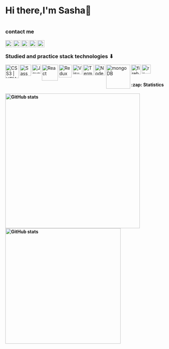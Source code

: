 ### <h1>Hi there,I'm Sasha👋<h1/>

### contact me

[<img align="left" alt="KasianAleksandr | telegram" width="22px" src="https://upload.wikimedia.org/wikipedia/commons/8/82/Telegram_logo.svg"/>][telegram]
[<img align="left" alt="KasianAleksandr | linkedin" width="22px" src="https://upload.wikimedia.org/wikipedia/commons/e/e9/Linkedin_icon.svg"/>][linkedin]
[<img align="left" alt="KasianAleksandr | facebook" width="22px" src="https://upload.wikimedia.org/wikipedia/commons/a/a7/Facebook_f_Logo_%28with_gradient%29.svg"/>][facebook]
[<img align="left" alt="KasianAleksandr | email" width="22px" src="https://upload.wikimedia.org/wikipedia/commons/d/d2/Logo_Gmail.jpg"/>][email]
[<img align="left" alt="KasianAleksandr | instagram" width="22px" src="https://upload.wikimedia.org/wikipedia/commons/thumb/e/e7/Instagram_logo_2016.svg/132px-Instagram_logo_2016.svg.png"/>][instagram]

<br />

### Studied and practice stack technologies ⬇

<img align="left" alt="CSS3 | HTML5" src="https://upload.wikimedia.org/wikipedia/commons/1/10/CSS3_and_HTML5_logos_and_wordmarks.svg" width="42px"/>
<img align="left" alt="Sass" src="https://upload.wikimedia.org/wikipedia/commons/9/96/Sass_Logo_Color.svg" width="35px"/>
<img align="left" alt="JavaScript" src="https://upload.wikimedia.org/wikipedia/commons/7/73/Javascript-736400_960_720.png" width="28px"/>
<img align="left" alt="React" src="https://upload.wikimedia.org/wikipedia/commons/a/a7/React-icon.svg" width="50px"/>
<img align="left" alt="Redux" src="https://upload.wikimedia.org/wikipedia/commons/4/49/Redux.png" width="40px"/>
<img align="left" alt="Visual Studio Code" src="https://upload.wikimedia.org/wikipedia/commons/2/2d/Visual_Studio_Code_1.18_icon.svg" width="30px"/>
<img align="left" alt="Terminal" src="https://upload.wikimedia.org/wikipedia/commons/4/4d/Foot_logo.svg" width="33px"/>
<img align="left" alt="Node" src="https://codedream.me/wp-content/uploads/2016/03/node.png" width="33px"/>
<img align="left" alt="mongoDB" src="https://upload.wikimedia.org/wikipedia/commons/3/32/Mongo-db-logo.png" width="75px" />
<img align="left" alt="firebase" src="https://iconape.com/wp-content/files/gc/93002/png/react-native-firebase-1.png" width="30px" />
<img align="left" alt="rx" src="https://user-images.githubusercontent.com/10064416/53419310-eb4eb080-39d9-11e9-92f0-f402f33fe4fd.jpg" width="28px" />

<br />
<br />

<h4>:zap: Statistics<h4/>

<img align="left" width="420px" alt="GitHub stats" src="https://github-readme-stats.vercel.app/api?username=aleksandr031091&show_icons=true&hide_title=true&bg_color=0,b6b7fc,9092f7,6b6df0,4345df,2427b6,101283,060866,010241&text_color=e9e9e9&icon_color=fffb00&border_color=910cdf&title_color=e100ff"/>

<img align="left" width="360px" heigth="140px" alt="GitHub stats" src="https://github-readme-stats.vercel.app/api/top-langs/?username=aleksandr031091&_langs_count-8&layout=compact&hide_title=true&bg_color=0,010241,060866,101283,2427b6,4345df,6b6df0,9092f7,b6b7fc&text_color=e9e9e9&border_color=910cdf"/>

[linkedin]: https://www.linkedin.com/in/aleksandr-kasian-0310
[facebook]: https://www.facebook.com/profile.php?id=100015199141489
[email]: https://aleksandrkasian0310@gmail.com
[telegram]: https://t.me/alexsandr031091
[instagram]: https://www.instagram.com/vsenamnogoproshe

<!--

**aleksandr031091/aleksandr031091** is a ✨ _special_ ✨ repository because its `README.md` (this file) appears on your GitHub profile.

Here are some ideas to get you started:

- 🔭 I’m currently working on ...
- 🌱 I’m currently learning ...
- 👯 I’m looking to collaborate on ...
- 🤔 I’m looking for help with ...
- 💬 Ask me about ...
- 📫 How to reach me: ...
- 😄 Pronouns: ...
- ⚡ Fun fact: ...
  -->
